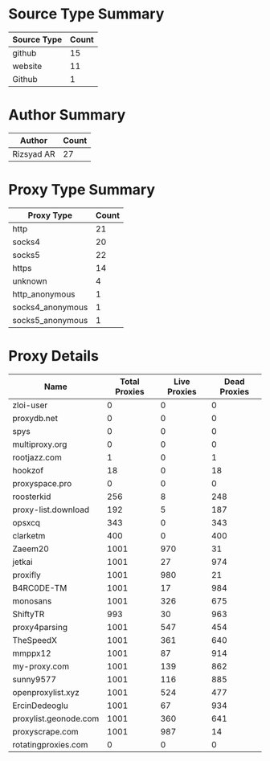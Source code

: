 # Source Type Summary

| Source Type | Count |
|-------------|-------|
| github | 15 |
| website | 11 |
| Github | 1 |


# Author Summary

| Author | Count |
|--------|-------|
| Rizsyad AR | 27 |


# Proxy Type Summary

| Proxy Type | Count |
|------------|-------|
| http | 21 |
| socks4 | 20 |
| socks5 | 22 |
| https | 14 |
| unknown | 4 |
| http_anonymous | 1 |
| socks4_anonymous | 1 |
| socks5_anonymous | 1 |


# Proxy Details

| Name | Total Proxies | Live Proxies | Dead Proxies |
|------|---------------|--------------|---------------|
| zloi-user | 0 | 0 | 0 |
| proxydb.net | 0 | 0 | 0 |
| spys | 0 | 0 | 0 |
| multiproxy.org | 0 | 0 | 0 |
| rootjazz.com | 1 | 0 | 1 |
| hookzof | 18 | 0 | 18 |
| proxyspace.pro | 0 | 0 | 0 |
| roosterkid | 256 | 8 | 248 |
| proxy-list.download | 192 | 5 | 187 |
| opsxcq | 343 | 0 | 343 |
| clarketm | 400 | 0 | 400 |
| Zaeem20 | 1001 | 970 | 31 |
| jetkai | 1001 | 27 | 974 |
| proxifly | 1001 | 980 | 21 |
| B4RC0DE-TM | 1001 | 17 | 984 |
| monosans | 1001 | 326 | 675 |
| ShiftyTR | 993 | 30 | 963 |
| proxy4parsing | 1001 | 547 | 454 |
| TheSpeedX | 1001 | 361 | 640 |
| mmppx12 | 1001 | 87 | 914 |
| my-proxy.com | 1001 | 139 | 862 |
| sunny9577 | 1001 | 116 | 885 |
| openproxylist.xyz | 1001 | 524 | 477 |
| ErcinDedeoglu | 1001 | 67 | 934 |
| proxylist.geonode.com | 1001 | 360 | 641 |
| proxyscrape.com | 1001 | 987 | 14 |
| rotatingproxies.com | 0 | 0 | 0 |
